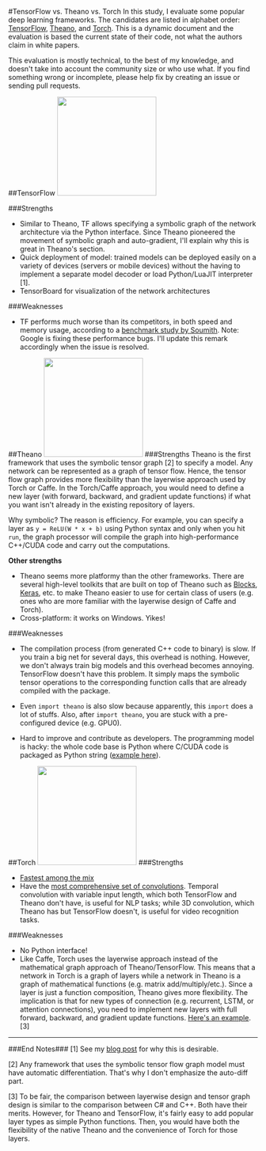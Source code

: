 #TensorFlow vs. Theano vs. Torch
In this study, I evaluate some popular deep learning frameworks. The candidates are listed in alphabet order: [TensorFlow](https://github.com/tensorflow/tensorflow), [Theano](https://github.com/Theano/Theano), and [Torch](https://github.com/torch/torch7). This is a dynamic document and the evaluation is based the current state of their code, not what the authors claim in white papers. 

This evaluation is mostly technical, to the best of my knowledge, and doesn't take into account the community size or who use what. If you find something wrong or incomplete, please help fix by creating an issue or sending pull requests.

##TensorFlow
<img src="http://www.androidcentral.com/sites/androidcentral.com/files/styles/large/public/article_images/2015/11/tensorflow.png" width="200">

###Strengths
* Similar to Theano, TF allows specifying a symbolic graph of the network architecture via the Python interface. Since Theano pioneered the movement of symbolic graph and auto-gradient, I'll explain why this is great in Theano's section.
* Quick deployment of model: trained models can be deployed easily on a variety of devices (servers or mobile devices) without the having to implement a separate model decoder or load Python/LuaJIT interpreter [1]. 
* TensorBoard for visualization of the network architectures

###Weaknesses
* TF performs much worse than its competitors, in both speed and memory usage, according to a [benchmark study by Soumith](https://github.com/soumith/convnet-benchmarks/issues/66). Note: Google is fixing these performance bugs. I'll update this remark accordingly when the issue is resolved.

##Theano
<img src="http://deeplearning.net/software/theano/_static/theano_logo_allblue_200x46.png" width="200">
###Strengths
Theano is the first framework that uses the symbolic tensor graph [2] to specify a model. Any network can be represented as a graph of tensor flow. Hence, the tensor flow graph provides more flexibility than the layerwise approach used by Torch or Caffe. In the Torch/Caffe approach, you would need to define a new layer (with forward, backward, and gradient update functions) if what you want isn't already in the existing repository of layers.

Why symbolic? The reason is efficiency. For example, you can specify a layer as `y = ReLU(W * x + b)` using Python syntax and only when you hit `run`, the graph processor will compile the graph into high-performance C++/CUDA code and carry out the computations.

**Other strengths**

* Theano seems more platformy than the other frameworks. There are several high-level toolkits that are built on top of Theano such as [Blocks](https://github.com/mila-udem/blocks), [Keras](https://github.com/fchollet/keras), etc. to make Theano easier to use for certain class of users (e.g. ones who are more familiar with the layerwise design of Caffe and Torch).
* Cross-platform: it works on Windows. Yikes!

###Weaknesses
* The compilation process (from generated C++ code to binary) is slow. If you train a big net for several days, this overhead is nothing. However, we don't always train big models and this overhead becomes annoying. 
TensorFlow doesn't have this problem. It simply maps the symbolic tensor operations to the corresponding function calls that are already compiled with the package.

* Even `import theano` is also slow because apparently, this `import` does a lot of stuffs. Also, after `import theano`, you are stuck with a pre-configured device (e.g. GPU0).
* Hard to improve and contribute as developers. The programming model is hacky: the whole code base is Python where C/CUDA code is packaged as Python string ([example here](https://github.com/Theano/Theano/blob/master/theano/tensor/nnet/conv.py#L1615)).

##Torch
<img src="http://blog.johnassael.com/wp-content/uploads/2015/02/Screen-Shot-2015-02-23-at-05.59.09.png" width="200">
###Strengths
* [Fastest among the mix](https://github.com/soumith/convnet-benchmarks)
* Have the [most comprehensive set of convolutions](https://github.com/torch/nn/blob/master/doc/convolution.md). Temporal convolution with variable input length, which both TensorFlow and Theano don't have, is useful for NLP tasks; while 3D convolution, which Theano has but TensorFlow doesn't, is useful for video recognition tasks.

###Weaknesses
* No Python interface!
* Like Caffe, Torch uses the layerwise approach instead of the mathematical graph approach of Theano/TensorFlow. This means that a network in Torch is a graph of layers while a network in Theano is a graph of mathematical functions (e.g. matrix add/multiply/etc.). Since a layer is just a function composition, Theano gives more flexibility. The implication is that for new types of connection (e.g. recurrent, LSTM, or attention connections), you need to implement new layers with full forward, backward, and gradient update functions. [Here's an example](https://github.com/Element-Research/rnn/blob/b96e53d4b2981f8db91bba9d8d23d3815a925349/RecurrentAttention.lua). [3]

___

###End Notes###
[1] See my [blog post](http://www.kentran.net/2014/12/challenges-in-machine-learning-practice.html) for why this is desirable.

[2] Any framework that uses the symbolic tensor flow graph model must have automatic differentiation. That's why I don't emphasize the auto-diff part.

[3] To be fair, the comparison between layerwise design and tensor graph design is similar to the comparison between C# and C++. Both have their merits. However, for Theano and TensorFlow, it's fairly easy to add popular layer types as simple Python functions. Then, you would have both the flexibility of the native Theano and the convenience of Torch for those layers.